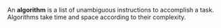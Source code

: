 An **algorithm** is a list of unambiguous instructions to accomplish a task. Algorithms take time and space according to their complexity.